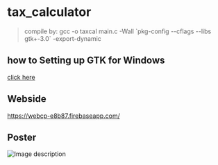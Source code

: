# tax_calculator
>compile by: gcc -o taxcal main.c -Wall \`pkg-config --cflags --libs gtk+-3.0\` -export-dynamic

## how to Setting up GTK for Windows
[click here](https://www.gtk.org/docs/installations/windows/)

## Webside
https://webcp-e8b87.firebaseapp.com/

## Poster
![Image description](https://s3-ap-southeast-1.amazonaws.com/img-in-th/022be8fc0ce864f0e0b5c95b6e5d3522.jpg)


